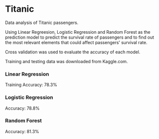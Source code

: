# Titanic
Data analysis of Titanic passengers.

Using Linear Regreesion, Logistic Regression and Random Forest as the prediction model to predict the survival rate of passengers and to find out the most relevant elements that could affect passengers' survival rate. 

Cross validation was used to evaluate the accuracy of each model.

Training and testing data was downloaded from Kaggle.com.

### Linear Regression

Training Accuracy: 78.3%

### Logistic Regression

 Accuracy: 78.8%

### Random Forest

Accuracy: 81.3%
